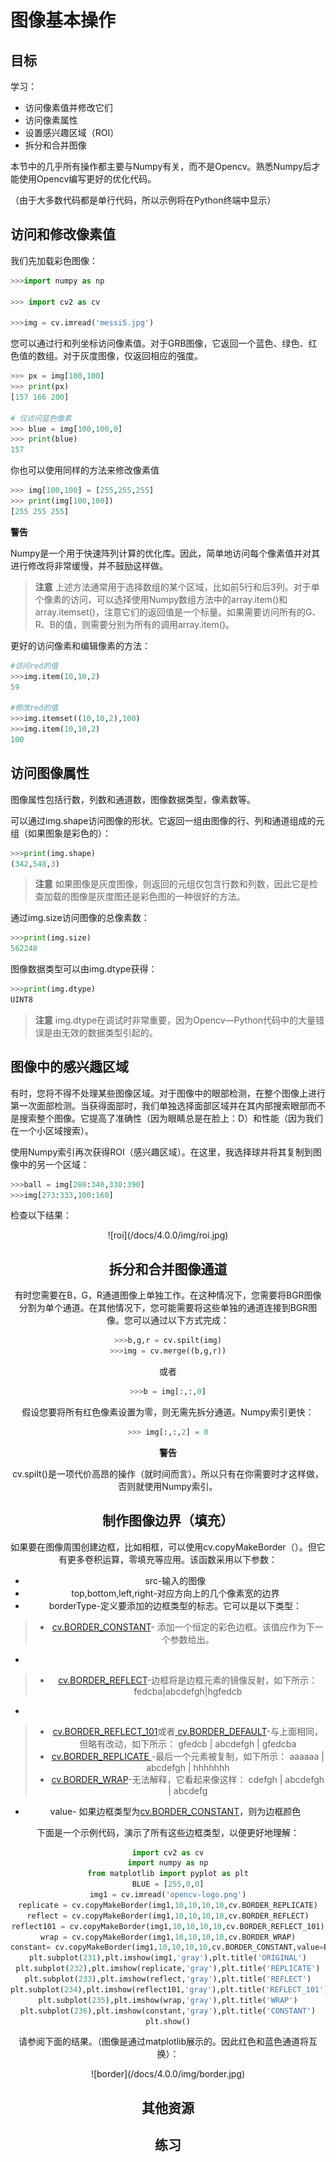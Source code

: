 # 图像基本操作

## 目标

学习：

* 访问像素值并修改它们
* 访问像素属性
* 设置感兴趣区域（ROI）
* 拆分和合并图像

本节中的几乎所有操作都主要与Numpy有关，而不是Opencv。熟悉Numpy后才能使用Opencv编写更好的优化代码。

（由于大多数代码都是单行代码，所以示例将在Python终端中显示）

## 访问和修改像素值

我们先加载彩色图像：

```python
>>>import numpy as np

>>> import cv2 as cv

>>>img = cv.imread('messi5.jpg')
```
您可以通过行和列坐标访问像素值。对于GRB图像，它返回一个蓝色、绿色、红色值的数组。对于灰度图像，仅返回相应的强度。

```python
>>> px = img[100,100]
>>> print(px)
[157 166 200]

# 仅访问蓝色像素
>>> blue = img[100,100,0]
>>> print(blue)
157
```
你也可以使用同样的方法来修改像素值

```python
>>> img[100,100] = [255,255,255]
>>> print(img[100,100])
[255 255 255]
```

**警告**

Numpy是一个用于快速阵列计算的优化库。因此，简单地访问每个像素值并对其进行修改将非常缓慢，并不鼓励这样做。

>**注意**
>上述方法通常用于选择数组的某个区域，比如前5行和后3列。对于单个像素的访问，可以选择使用Numpy数组方法中的array.item()和array.itemset()，注意它们的返回值是一个标量。如果需要访问所有的G、R、B的值，则需要分别为所有的调用array.item()。

更好的访问像素和编辑像素的方法：

```python
#访问red的值
>>>img.item(10,10,2)
59

#修改red的值
>>>img.itemset((10,10,2),100)
>>>img.item(10,10,2)
100
```

## 访问图像属性

图像属性包括行数，列数和通道数，图像数据类型，像素数等。

可以通过img.shape访问图像的形状。它返回一组由图像的行、列和通道组成的元组（如果图象是彩色的）：

```python
>>>print(img.shape)
(342,548,3)
```

>**注意**
>如果图像是灰度图像，则返回的元组仅包含行数和列数，因此它是检查加载的图像是灰度图还是彩色图的一种很好的方法。

通过img.size访问图像的总像素数：

```python
>>>print(img.size)
562248
```

图像数据类型可以由img.dtype获得：

```python
>>>print(img.dtype)
UINT8
```
>**注意**
>img.dtype在调试时非常重要，因为Opencv—Python代码中的大量错误是由无效的数据类型引起的。

## 图像中的感兴趣区域

有时，您将不得不处理某些图像区域。对于图像中的眼部检测，在整个图像上进行第一次面部检测。当获得面部时，我们单独选择面部区域并在其内部搜索眼部而不是搜索整个图像。它提高了准确性（因为眼睛总是在脸上：D）和性能（因为我们在一个小区域搜索）。

使用Numpy索引再次获得ROI（感兴趣区域）。在这里，我选择球并将其复制到图像中的另一个区域：

```python
>>>ball = img[280:340,330:390]
>>>img[273:333,100:160]
```
检查以下结果：

<center>![roi](/docs/4.0.0/img/roi.jpg)<center>

## 拆分和合并图像通道

有时您需要在B，G，R通道图像上单独工作。在这种情况下，您需要将BGR图像分割为单个通道。在其他情况下，您可能需要将这些单独的通道连接到BGR图像。您可以通过以下方式完成：
```python
>>>b,g,r = cv.spilt(img)
>>>img = cv.merge((b,g,r))
```
或者

```python
>>>b = img[:,:,0]
```
假设您要将所有红色像素设置为零，则无需先拆分通道。Numpy索引更快：

```python
>>> img[:,:,2] = 0
```

**警告**

cv.spilt()是一项代价高昂的操作（就时间而言）。所以只有在你需要时才这样做，否则就使用Numpy索引。

## 制作图像边界（填充）

如果要在图像周围创建边框，比如相框，可以使用cv.copyMakeBorder（）。但它有更多卷积运算，零填充等应用。该函数采用以下参数：

* src-输入的图像
* top,bottom,left,right-对应方向上的几个像素宽的边界
* borderType-定义要添加的边框类型的标志。它可以是以下类型：
>* [cv.BORDER_CONSTANT](https://docs.opencv.org/4.0.0/d2/de8/group__core__array.html#gga209f2f4869e304c82d07739337eae7c5aed2e4346047e265c8c5a6d0276dcd838)- 添加一个恒定的彩色边框。该值应作为下一个参数给出。
*
>* [cv.BORDER_REFLECT](https://docs.opencv.org/4.0.0/d2/de8/group__core__array.html#gga209f2f4869e304c82d07739337eae7c5a815c8a89b7cb206dcba14d11b7560f4b)-边框将是边框元素的镜像反射，如下所示：fedcba|abcdefgh|hgfedcb
*
>* [cv.BORDER_REFLECT_101](https://docs.opencv.org/4.0.0/d2/de8/group__core__array.html#gga209f2f4869e304c82d07739337eae7c5ab3c5a6143d8120b95005fa7105a10bb4)或者[ cv.BORDER_DEFAULT](https://docs.opencv.org/4.0.0/d2/de8/group__core__array.html#gga209f2f4869e304c82d07739337eae7c5afe14c13a4ea8b8e3b3ef399013dbae01)-与上面相同，但略有改动，如下所示： gfedcb | abcdefgh | gfedcba
>* [cv.BORDER_REPLICATE ](https://docs.opencv.org/4.0.0/d2/de8/group__core__array.html#gga209f2f4869e304c82d07739337eae7c5aa1de4cff95e3377d6d0cbe7569bd4e9f)-最后一个元素被复制，如下所示： aaaaaa | abcdefgh | hhhhhhh
>* [cv.BORDER_WRAP](https://docs.opencv.org/4.0.0/d2/de8/group__core__array.html#gga209f2f4869e304c82d07739337eae7c5a697c1b011884a7c2bdc0e5caf7955661)-无法解释，它看起来像这样： cdefgh | abcdefgh | abcdefg

* value- 如果边框类型为[cv.BORDER_CONSTANT](https://docs.opencv.org/4.0.0/d2/de8/group__core__array.html#gga209f2f4869e304c82d07739337eae7c5aed2e4346047e265c8c5a6d0276dcd838)，则为边框颜色

下面是一个示例代码，演示了所有这些边框类型，以便更好地理解：

```python
import cv2 as cv
import numpy as np
from matplotlib import pyplot as plt
BLUE = [255,0,0]
img1 = cv.imread('opencv-logo.png')
replicate = cv.copyMakeBorder(img1,10,10,10,10,cv.BORDER_REPLICATE)
reflect = cv.copyMakeBorder(img1,10,10,10,10,cv.BORDER_REFLECT)
reflect101 = cv.copyMakeBorder(img1,10,10,10,10,cv.BORDER_REFLECT_101)
wrap = cv.copyMakeBorder(img1,10,10,10,10,cv.BORDER_WRAP)
constant= cv.copyMakeBorder(img1,10,10,10,10,cv.BORDER_CONSTANT,value=BLUE)
plt.subplot(231),plt.imshow(img1,'gray'),plt.title('ORIGINAL')
plt.subplot(232),plt.imshow(replicate,'gray'),plt.title('REPLICATE')
plt.subplot(233),plt.imshow(reflect,'gray'),plt.title('REFLECT')
plt.subplot(234),plt.imshow(reflect101,'gray'),plt.title('REFLECT_101')
plt.subplot(235),plt.imshow(wrap,'gray'),plt.title('WRAP')
plt.subplot(236),plt.imshow(constant,'gray'),plt.title('CONSTANT')
plt.show()
```

请参阅下面的结果。（图像是通过matplotlib展示的。因此红色和蓝色通道将互换）：

<center>![border](/docs/4.0.0/img/border.jpg)<center>

## 其他资源

## 练习
